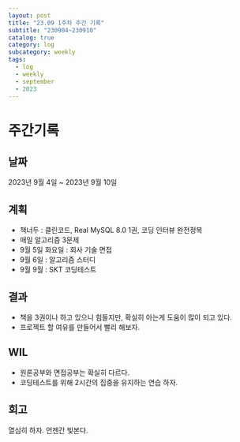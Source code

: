 ```yaml
---
layout: post
title: "23.09 1주차 주간 기록"
subtitle: "230904~230910"
catalog: true
category: log
subcategory: weekly
tags:
  - log
  - weekly
  - september
  - 2023
---
```


# 주간기록

## 날짜

2023년 9월 4일 ~ 2023년 9월 10일

## 계획

- 책너두 : 클린코드, Real MySQL 8.0 1권, 코딩 인터뷰 완전정복
- 매일 알고리즘 3문제
- 9월 5일 화요일 : 회사 기술 면접
- 9월 6일 : 알고리즘 스터디
- 9월 9월 : SKT 코딩테스트

## 결과

- 책을 3권이나 하고 있으니 힘들지만, 확실히 아는게 도움이 많이 되고 있다.
- 프로젝트 할 여유를 만들어서 빨리 해보자.

## WIL

- 원론공부와 면접공부는 확실히 다르다.
- 코딩테스트를 위해 2시간의 집중을 유지하는 연습 하자.

## 회고

열심히 하자. 언젠간 빛본다.
